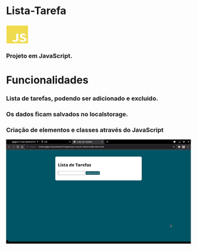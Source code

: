 # Lista-Tarefa
### <img align="center" alt="GUi-Js" height="50" width="60" src="https://raw.githubusercontent.com/devicons/devicon/master/icons/javascript/javascript-plain.svg">
###  Projeto em JavaScript.
#
# Funcionalidades
### Lista de tarefas, podendo ser adicionado e excluido.
### Os dados ficam salvados no localstorage.
### Criação de elementos e classes através do JavaScript

![](listaTarefa.gif)


